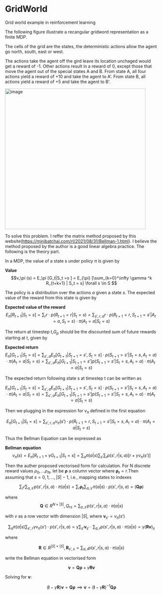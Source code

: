 # GridWorld
Grid world example in reinforcement learning

The following figure illustrate a recangular gridword representation as a finite MDP.

The cells of the grid are the states, the deterministic actions allow the agent go north, south, east or west.

The actions take the agent off the gird leave its location unchaged would get a reward of -1.
Other actions result in a reward of 0, except those that move the agent out of the special states A and B.
From state A, all four actions yield a reward of +10 and take the
agent to A'. From state B, all actions yield a reward of +5 and take the agent to B'.

<img width="463" alt="image" src="https://user-images.githubusercontent.com/121702927/218357550-da633221-b507-4460-9bfd-01d2afa4b7c9.png">

To solve this problem. I reffer the matrix method proposed by this website(https://minibatchai.com/rl/2021/08/31/Bellman-1.html).
I believe the method proposed by the author is a good linear algebra practice. The following is the theory part.

In a MDP, the value of a state s under policy $\pi$ is given by

**Value**
$$v_\pi (s) = E_\pi [G_t|S_t =s ] = E_{\pi} [\sum_{k=0}^\infty  \gamma ^k R_{t+k+1} |  S_t = s] \forall s \in S $$

The policy is a distribution over the actions $a$ given a state $s$. The expected value of the reward from this state is given by

**Expected value of the reward**
$$E_\pi [R_{t+1}|S_t = s]=\sum_r r\cdot p(R_{t+1}=r|S_t=s) = \sum_{s',r,a} r\cdot p(R_{t+1}=r,S_{t+1}=s'|A_t=a,S_t=s)\cdot \pi(A_t=a|S_t=s)   $$

The return at timestep t,$G_p$ should be the discounted sum of future rewards starting at t, given by

**Expected return**
$$E_\pi[G_{t+1}|S_t=s] = \sum_{s',a}E_\pi[G_{t+1}|S_{t+1}=s',S_t=s]\cdot p(S_{t+1}=s'|S_t=s,A_t=a)\cdot\pi(A_t=a|S_t=s)=\sum_{s',a}E_\pi[G_{t+1}|S_{t+1}=s'] p(S_{t+1}=s'|S_t=s,A_t=a)\cdot\pi(A_t=a|S_t=s)$$

The expected return following state s at timestep t can be written as 

$$E_\pi[G_{t+1}|S_t=s] = \sum_{s',a}E_\pi[G_{t+1}|S_{t+1}=s',S_t=s]\cdot p(S_{t+1}=s'|S_t=s,A_t=a)\cdot\pi(A_t=a|S_t=s)=\sum_{s',a}E_\pi[G_{t+1}|S_{t+1}=s'] p(S_{t+1}=s'|S_t=s,A_t=a)\cdot\pi(A_t=a|S_t=s)$$

Then we plugging in the expression for $v_\pi$ defined in the first equation

$$E_\pi[G_{t+1}|S_t=s] = \sum_{s',r,a} v_\pi(s')\cdot p(R_{t+1}=r,S_{t+1}=s'|S_t=s,A_t=a)\cdot \pi(A_t=a|S_t=s)$$

Thus the Bellman Equation can be expressed as

**Bellman equation**
$$v_\pi(s)=E_\pi [R_{t+1}+ \gamma G_{t+1}|S_t=s] = \sum_a \pi(a|s) \sum_{s'}\sum_r p(s',r|s,a)[r+\gamma v_\pi (s')]$$

Then the auther proposed vectorised form for calculation. For N discrete reward values $\rho_0,...\rho_N$, let be $\boldsymbol{\rho}$ a column vector where $\boldsymbol{\rho_r} =r$.Then assuming that $s=0,1,...,|S|-1$, i.e., mapping states to indexes

$$\sum_r r \sum_{a,s'} p(s',r|s,a)\cdot \pi(a|s)=\sum_r \boldsymbol{\rho_r} \sum_{a,s'} \pi(a|s)\cdot p(s',r|s,a) = (\boldsymbol{Q}\boldsymbol{\rho})$$


where  
$$\boldsymbol{Q}\in R^{N\times |S|}, Q_{rs}=\sum_{a,s'} p(s',r|s,a) \cdot \pi(a|s) $$

with $v$ as a row vector with dimension $|S|$, where $\boldsymbol{v}_{s'}=v_\pi (s')$

$$\sum_a \pi(a|s)\sum_{s',r} \gamma v_\pi(s')\cdot p(s',r|s,a) = \gamma \sum_{s'} \boldsymbol{v}_{s'} \cdot \sum_{a,r} p(s',r|s,a)\cdot \pi(a|s) = \gamma(\boldsymbol{Rv})_{s} $$

where 

$$\boldsymbol{R}\in R^{|S|\times|S|}, \boldsymbol{R}_{s',s}=\sum_{a,r}p(s',r|s,a)\cdot \pi(a|s)$$

write the Bellman equation in vectorised form

$$\boldsymbol{v} = \boldsymbol{Q}\boldsymbol{\rho}+\gamma\boldsymbol{Rv}$$

Solving for $\boldsymbol{v}$:

$$(\boldsymbol{I}-\gamma\boldsymbol{R})\boldsymbol{v} = \boldsymbol{Q}\boldsymbol{\rho} \implies \boldsymbol{v}=(\boldsymbol{I}-\gamma\boldsymbol{R})^{-1} \boldsymbol{Q\rho}$$



